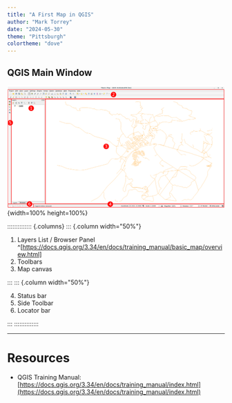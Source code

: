 ```yaml
---
title: "A First Map in QGIS"
author: "Mark Torrey"
date: "2024-05-30"
theme: "Pittsburgh"
colortheme: "dove"
---
```


<!--
Compile with: pandoc -t beamer -s Mark-Torrey_intro-2-QGIS.md -o Mark-Torrey_intro-2-QGIS_slides.pdf
-->

<!--
Title slide gets inserted here automatically, generated from yaml block
-->

## QGIS Main Window

![](images/gui_numbered.png){width=100% height=100%}

<!--
  If you omit width and height, the images tend to
  appear pixel-for-pixel at the resolution of the screen.
  This often means: very huge. Pandoc can resize the
  images for you.
  
  Remember that you need to keep the image files with your
  presentation's HTML file or they won't show up.
-->

:::::::::::::: {.columns}
::: {.column width="50%"}

1. Layers List / Browser Panel ^[https://docs.qgis.org/3.34/en/docs/training_manual/basic_map/overview.html]
2. Toolbars
3. Map canvas

:::
::: {.column width="50%"}

4. Status bar
5. Side Toolbar
6. Locator bar

:::
::::::::::::::

---

# Resources

- QGIS Training Manual: [https://docs.qgis.org/3.34/en/docs/training_manual/index.html](https://docs.qgis.org/3.34/en/docs/training_manual/index.html)



